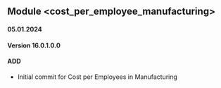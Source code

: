 ## Module <cost_per_employee_manufacturing>

#### 05.01.2024
#### Version 16.0.1.0.0
#### ADD

- Initial commit for Cost per Employees in Manufacturing
